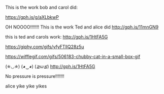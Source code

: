 This is the work bob and carol did:

https://gph.is/g/aXLbkwP


OH NOOOO!!!!!!!
This is the work Ted and alice did 
http://gph.is/11mnGN9

this is ted and carols work:
http://gph.is/1HtFA5G

https://giphy.com/gifs/yfyFTllQ28z5u

https://wifflegif.com/gifs/506183-chubby-cat-in-a-small-box-gif

(✯◡✯)	(◕‿◕)	(*≧ω≦*)	
http://gph.is/1HtFA5G

No pressure is pressure!!!!!!!

alice yike yike yikes